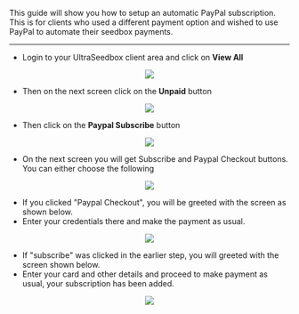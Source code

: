 This guide will show you how to setup an automatic PayPal subscription. This is for clients who used a different payment option and wished to use PayPal to automate their seedbox payments.

***

* Login to your UltraSeedbox client area and click on **View All**

<p align="center"><img src="https://docs.usbx.me/uploads/images/gallery/2020-05/image-1588619314505.png"></p>

* Then on the next screen click on the **Unpaid** button

<p align="center"><img src="https://docs.usbx.me/uploads/images/gallery/2020-05/image-1588619356556.png"></p>

* Then click on the **Paypal Subscribe** button

<p align="center"><img src="https://docs.usbx.me/uploads/images/gallery/2020-05/image-1588619387175.png"></p>

* On the next screen you will get Subscribe and Paypal Checkout buttons. You can either choose the following

<p align="center"><img src="https://docs.usbx.me/uploads/images/gallery/2020-05/image-1588619415512.png"></p>

  * If you clicked "Paypal Checkout", you will be greeted with the screen as shown below.
  * Enter your credentials there and make the payment as usual.

<p align="center"><img src="https://docs.usbx.me/uploads/images/gallery/2020-05/image-1588620462570.png"></p>

  * If "subscribe" was clicked in the earlier step, you will greeted with the screen shown below.
  * Enter your card and other details and proceed to make payment as usual, your subscription has been added.

<p align="center"><img src="https://docs.usbx.me/uploads/images/gallery/2020-05/image-1588619457500.png"></p>